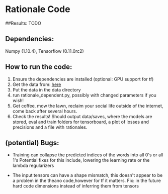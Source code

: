 # Rationale Code

##Results:
TODO

## Dependencies: 
Numpy (1.10.4), Tensorflow (0.11.0rc2)

## How to run the code:
1. Ensure the dependencies are installed (optional: GPU support for tf)
2. Get the data from: [here](http://people.csail.mit.edu/taolei/beer/)
3. Put the data in the data directory
4. run rationale_dependent.py, possibly with changed parameters if you wish!
5. Get coffee, mow the lawn, reclaim your social life outside of the internet, come back after several hours.
6. Check the results! Should output data/saves, where the models are stored, 
eval and train folders for tensorboard, a plot of losses and precisions and a file with rationales.


## (potential) Bugs:
- Training can collapse the predicted indices of the words into all 0's or all 1's Potential fixes for this include, lowering the learning rate or the lambda regularizers

- The input tensors can have a shape mismatch, this doesn't appear to be a problem in the theano code,however for tf it matters. Fix: in the future hard code dimensions instead of inferring them from tensors

